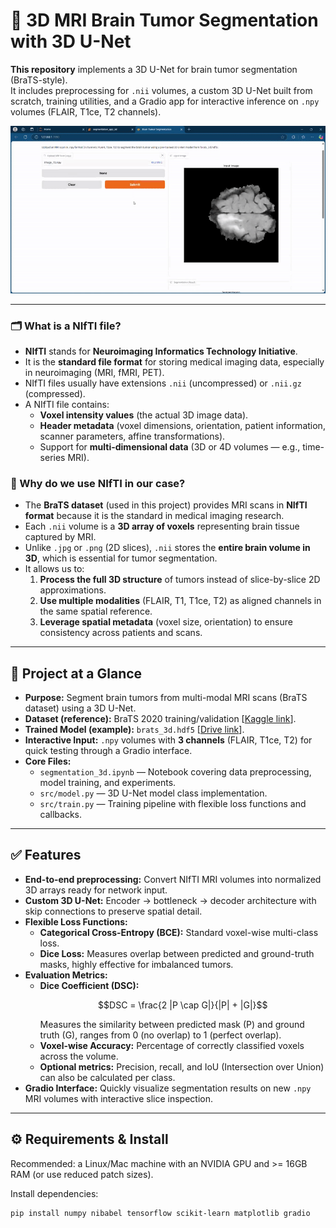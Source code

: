 # 🧠 3D MRI Brain Tumor Segmentation with 3D U-Net

**This repository** implements a 3D U-Net for brain tumor segmentation (BraTS-style).  
It includes preprocessing for `.nii` volumes, a custom 3D U-Net built from scratch, training utilities, and a Gradio app for interactive inference on `.npy` volumes (FLAIR, T1ce, T2 channels).

![Demo of 3D_MRI_Brain_Segmentation](MRI_segmentation_demo.gif)

---

### 🗂️ What is a NIfTI file?  

- **NIfTI** stands for **Neuroimaging Informatics Technology Initiative**.  
- It is the **standard file format** for storing medical imaging data, especially in neuroimaging (MRI, fMRI, PET).  
- NIfTI files usually have extensions `.nii` (uncompressed) or `.nii.gz` (compressed).  
- A NIfTI file contains:  
  - **Voxel intensity values** (the actual 3D image data).  
  - **Header metadata** (voxel dimensions, orientation, patient information, scanner parameters, affine transformations).  
  - Support for **multi-dimensional data** (3D or 4D volumes — e.g., time-series MRI).  

### 🧠 Why do we use NIfTI in our case?  

- The **BraTS dataset** (used in this project) provides MRI scans in **NIfTI format** because it is the standard in medical imaging research.  
- Each `.nii` volume is a **3D array of voxels** representing brain tissue captured by MRI.  
- Unlike `.jpg` or `.png` (2D slices), `.nii` stores the **entire brain volume in 3D**, which is essential for tumor segmentation.  
- It allows us to:  
  1. **Process the full 3D structure** of tumors instead of slice-by-slice 2D approximations.  
  2. **Use multiple modalities** (FLAIR, T1, T1ce, T2) as aligned channels in the same spatial reference.  
  3. **Leverage spatial metadata** (voxel size, orientation) to ensure consistency across patients and scans.  

---

## 🔎 Project at a Glance

- **Purpose:** Segment brain tumors from multi-modal MRI scans (BraTS dataset) using a 3D U-Net.  
- **Dataset (reference):** BraTS 2020 training/validation [[Kaggle link](https://www.kaggle.com/datasets/awsaf49/brats20-dataset-training-validation)].  
- **Trained Model (example):** `brats_3d.hdf5` [[Drive link](https://drive.google.com/file/d/1p5_cGAudgRY3faVMemD79xswwSonBcoQ/view?usp=sharing)].  
- **Interactive Input:** `.npy` volumes with **3 channels** (FLAIR, T1ce, T2) for quick testing through a Gradio interface.  
- **Core Files:**
  - `segmentation_3d.ipynb` — Notebook covering data preprocessing, model training, and experiments.  
  - `src/model.py` — 3D U-Net model class implementation.  
  - `src/train.py` — Training pipeline with flexible loss functions and callbacks.

---

## ✅ Features

- **End-to-end preprocessing:** Convert NIfTI MRI volumes into normalized 3D arrays ready for network input.  
- **Custom 3D U-Net:** Encoder → bottleneck → decoder architecture with skip connections to preserve spatial detail.  
- **Flexible Loss Functions:**  
  - **Categorical Cross-Entropy (BCE):** Standard voxel-wise multi-class loss.  
  - **Dice Loss:** Measures overlap between predicted and ground-truth masks, highly effective for imbalanced tumors.  
- **Evaluation Metrics:**  
  - **Dice Coefficient (DSC):**  
    ```math
    DSC = \frac{2 |P \cap G|}{|P| + |G|}
    ```
    Measures the similarity between predicted mask \(P\) and ground truth \(G\), ranges from 0 (no overlap) to 1 (perfect overlap).  
  - **Voxel-wise Accuracy:** Percentage of correctly classified voxels across the volume.  
  - **Optional metrics:** Precision, recall, and IoU (Intersection over Union) can also be calculated per class.  
- **Gradio Interface:** Quickly visualize segmentation results on new `.npy` MRI volumes with interactive slice inspection.

---

## ⚙️ Requirements & Install

Recommended: a Linux/Mac machine with an NVIDIA GPU and >= 16GB RAM (or use reduced patch sizes).

Install dependencies:

```bash
pip install numpy nibabel tensorflow scikit-learn matplotlib gradio
